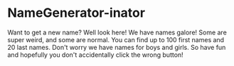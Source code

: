 # NameGenerator-inator
Want to get a new name? Well look here! We have names galore! Some are super weird, and some are normal. You can find up to 100 first names and 20 last names. Don't worry we have names for boys and girls. So have fun and hopefully you don't accidentally click the wrong button!
